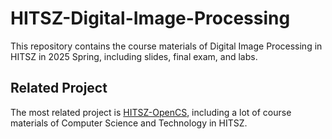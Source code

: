 # HITSZ-Digital-Image-Processing
This repository contains the course materials of Digital Image Processing in HITSZ in 2025 Spring, including slides, final exam, and labs.



## Related Project

The most related project is [HITSZ-OpenCS](https://github.com/HITSZ-OpenCS/HITSZ-OpenCS), including a lot of course materials of Computer Science and Technology in HITSZ.

